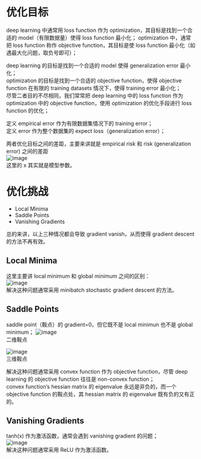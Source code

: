 # 优化目标
deep learning 中通常用 loss function 作为 optimization，其目标是找到一个合适的 model（有限数据量）使得 loss function 最小化；
optimization 中，通常把 loss function 称作 objective function，其目标是使 loss function 最小化（如遇最大化问题，取负号即可）；  

deep learning 的目标是找到一个合适的 model 使得 generalization error 最小化；  
optimization 的目标是找到一个合适的 objective function，使得 objective function 在有限的 training datasets 情况下，使得 training error 最小化；  
尽管二者目的不尽相同，我们常常把 deep learning 中的 loss function 作为 optimization 中的 objective function，使用 optimization 的优化手段进行 loss function 的优化；  

定义 empirical error 作为有限数据集情况下的 training error；  
定义 error 作为整个数据集的 expect loss（generalization error）；  

两者优化目标之间的差距，主要来讲就是 empirical risk 和 risk (generalization error) 之间的差距    
![image](https://user-images.githubusercontent.com/44680953/143712832-eecee9ec-9927-4074-a752-ba0785bb01d3.png)   
这里的 x 其实就是模型参数。

# 优化挑战
- Local Minima
- Saddle Points
- Vanishing Gradients  

总的来讲，以上三种情况都会导致 gradient vanish，从而使得 gradient descent 的方法不再有效。

## Local Minima
这里主要讲 local minimum 和 global minimum 之间的区别：  
![image](https://user-images.githubusercontent.com/44680953/143718875-5cdc3586-22fc-4e42-98d7-fab7a117d948.png)  
解决这种问题通常采用 minibatch stochastic gradient descent 的方法。  


## Saddle Points
saddle point（鞍点）的 gradient=0，但它既不是 local minimun 也不是 global minimum；
![image](https://user-images.githubusercontent.com/44680953/143719024-95eddeca-af4c-4c36-9dc5-5b611c1f558d.png)  
二维鞍点  

![image](https://user-images.githubusercontent.com/44680953/143719069-f006adc2-d87d-481a-951a-e2780d2f4cca.png)  
三维鞍点  

解决这种问题通常采用 convex function 作为 objective function，尽管 deep learning 的 objective function 往往是 non-convex function；  
convex function‘s hessian matrix 的 eigenvalue 永远是非负的，而一个 objective function 的鞍点处，其 hessian matrix 的 eigenvalue 既有负的又有正的。  

## Vanishing Gradients
tanh(x) 作为激活函数，通常会遇到 vanishing gradient 的问题；  
![image](https://user-images.githubusercontent.com/44680953/143719542-b79ec142-feac-4d09-95d6-0bfbfad92684.png)   
解决这种问题通常采用 ReLU 作为激活函数。

